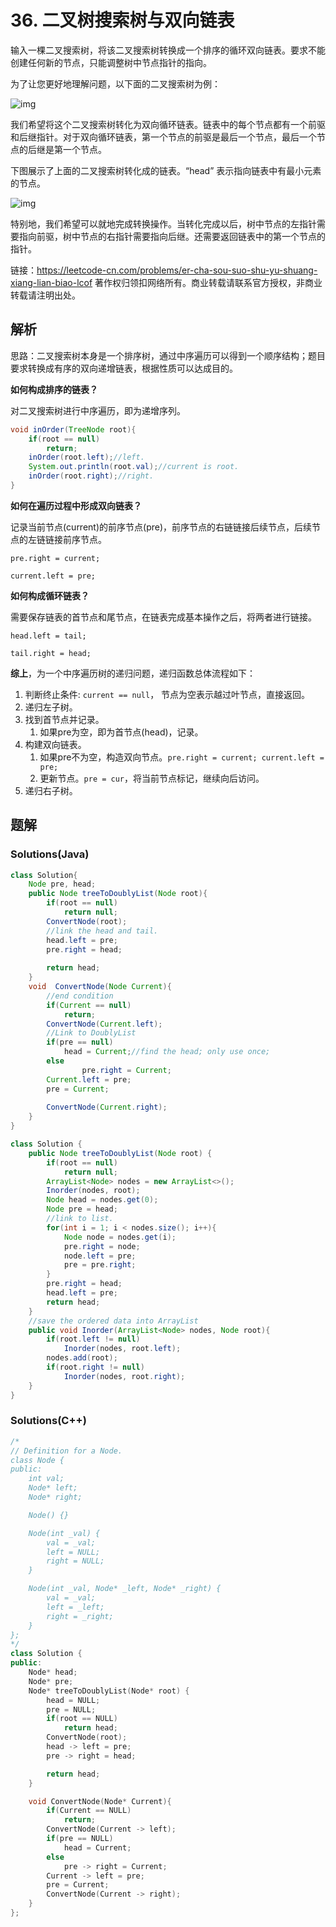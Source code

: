 # 36. 二叉树搜索树与双向链表 

输入一棵二叉搜索树，将该二叉搜索树转换成一个排序的循环双向链表。要求不能创建任何新的节点，只能调整树中节点指针的指向。

为了让您更好地理解问题，以下面的二叉搜索树为例：

![img](https://assets.leetcode.com/uploads/2018/10/12/bstdlloriginalbst.png) 

我们希望将这个二叉搜索树转化为双向循环链表。链表中的每个节点都有一个前驱和后继指针。对于双向循环链表，第一个节点的前驱是最后一个节点，最后一个节点的后继是第一个节点。

下图展示了上面的二叉搜索树转化成的链表。“head” 表示指向链表中有最小元素的节点。

![img](https://assets.leetcode.com/uploads/2018/10/12/bstdllreturndll.png) 

特别地，我们希望可以就地完成转换操作。当转化完成以后，树中节点的左指针需要指向前驱，树中节点的右指针需要指向后继。还需要返回链表中的第一个节点的指针。


链接：https://leetcode-cn.com/problems/er-cha-sou-suo-shu-yu-shuang-xiang-lian-biao-lcof
著作权归领扣网络所有。商业转载请联系官方授权，非商业转载请注明出处。



## 解析

思路：二叉搜索树本身是一个排序树，通过中序遍历可以得到一个顺序结构；题目要求转换成有序的双向递增链表，根据性质可以达成目的。

**如何构成排序的链表？**

对二叉搜索树进行中序遍历，即为递增序列。

```java
void inOrder(TreeNode root){
  	if(root == null)
      	return;
  	inOrder(root.left);//left.
  	System.out.println(root.val);//current is root.
  	inOrder(root.right);//right.
}
```

**如何在遍历过程中形成双向链表？**

记录当前节点(current)的前序节点(pre)，前序节点的右链链接后续节点，后续节点的左链链接前序节点。

`pre.right = current; `

`current.left = pre;`

**如何构成循环链表？**

需要保存链表的首节点和尾节点，在链表完成基本操作之后，将两者进行链接。

`head.left = tail;`

`tail.right = head;`

**综上**，为一个中序遍历树的递归问题，递归函数总体流程如下：

1. 判断终止条件: `current == null`， 节点为空表示越过叶节点，直接返回。
2. 递归左子树。
3. 找到首节点并记录。
   1. 如果pre为空，即为首节点(head)，记录。
4. 构建双向链表。
   1. 如果pre不为空，构造双向节点。`pre.right = current; current.left = pre;`
   2. 更新节点。`pre = cur`，将当前节点标记，继续向后访问。
5. 递归右子树。

## 题解

### Solutions(Java)

```java
class Solution{
  	Node pre, head;
  	public Node treeToDoublyList(Node root){
      	if(root == null)
          	return null;
      	ConvertNode(root);
      	//link the head and tail.
      	head.left = pre;
      	pre.right = head;
      
      	return head;
    }
  	void  ConvertNode(Node Current){
      	//end condition
      	if(Current == null)
          	return;
      	ConvertNode(Current.left);
      	//Link to DoublyList
      	if(pre == null)
          	head = Current;//find the head; only use once;
      	else
      			pre.right = Current;
      	Current.left = pre;
      	pre = Current;
      	
      	ConvertNode(Current.right);
    }
}
```



```java
class Solution {
    public Node treeToDoublyList(Node root) {
        if(root == null) 
          	return null;
        ArrayList<Node> nodes = new ArrayList<>();
        Inorder(nodes, root);
        Node head = nodes.get(0);
        Node pre = head;  
      	//link to list.
        for(int i = 1; i < nodes.size(); i++){
            Node node = nodes.get(i);
            pre.right = node;
            node.left = pre;
            pre = pre.right;
        }
        pre.right = head;
        head.left = pre;
        return head;
    }
    //save the ordered data into ArrayList
    public void Inorder(ArrayList<Node> nodes, Node root){
        if(root.left != null)
            Inorder(nodes, root.left);
        nodes.add(root);
        if(root.right != null)
            Inorder(nodes, root.right);
    }
}
```



### Solutions(C++)

```c++
/*
// Definition for a Node.
class Node {
public:
    int val;
    Node* left;
    Node* right;

    Node() {}

    Node(int _val) {
        val = _val;
        left = NULL;
        right = NULL;
    }

    Node(int _val, Node* _left, Node* _right) {
        val = _val;
        left = _left;
        right = _right;
    }
};
*/
class Solution {
public:
    Node* head;
    Node* pre;
    Node* treeToDoublyList(Node* root) {
        head = NULL;
        pre = NULL;
        if(root == NULL)
            return head;
        ConvertNode(root);
        head -> left = pre;
        pre -> right = head;

        return head;
    }

    void ConvertNode(Node* Current){
        if(Current == NULL)
            return;     
        ConvertNode(Current -> left);
        if(pre == NULL)
            head = Current;
        else
            pre -> right = Current;
        Current -> left = pre; 
        pre = Current;
        ConvertNode(Current -> right);
    }
};
```



